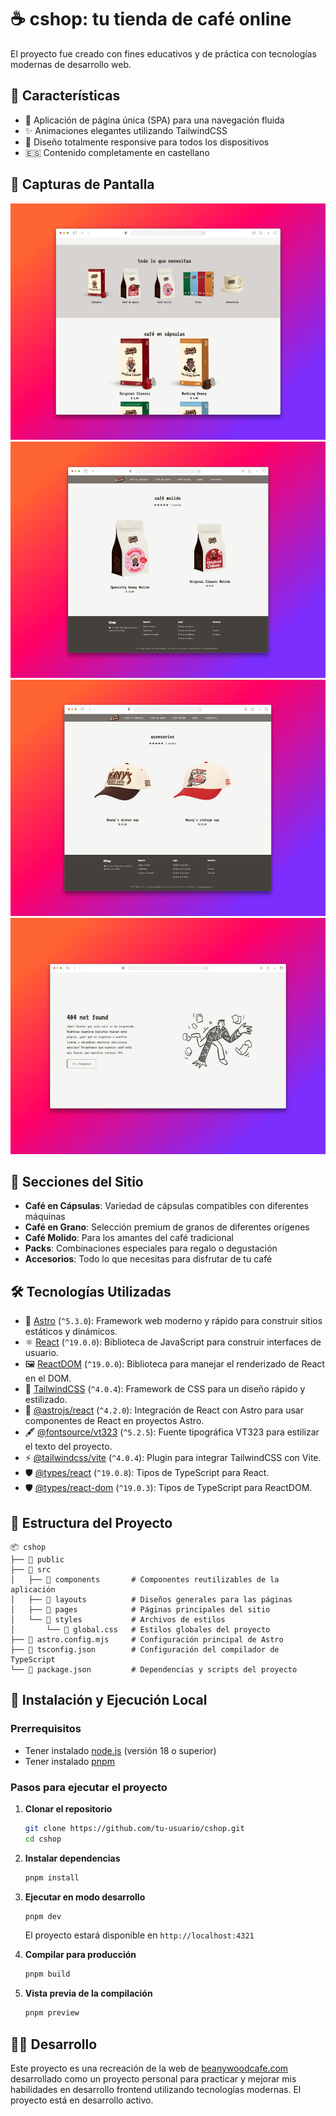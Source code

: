 # ☕ cshop: tu tienda de café online

El proyecto fue creado con fines educativos y de práctica con tecnologías modernas de desarrollo web.

## 🌟 Características

- 🚀 Aplicación de página única (SPA) para una navegación fluida
- ✨ Animaciones elegantes utilizando TailwindCSS
- 📱 Diseño totalmente responsive para todos los dispositivos
- 🇪🇸 Contenido completamente en castellano

## 📸 Capturas de Pantalla

![Página principal](./public/readme/spa-placeholder.jpeg)
![Sección de detalles](./public/readme/detail-placeholder.jpeg)
![Sección de accesorios](./public/readme/accesories-placeholder.jpeg)
![Error intuitivo](./public/readme/404.jpeg)

## 🛒 Secciones del Sitio

- **Café en Cápsulas**: Variedad de cápsulas compatibles con diferentes máquinas
- **Café en Grano**: Selección premium de granos de diferentes orígenes
- **Café Molido**: Para los amantes del café tradicional
- **Packs**: Combinaciones especiales para regalo o degustación
- **Accesorios**: Todo lo que necesitas para disfrutar de tu café

## 🛠️ Tecnologías Utilizadas

- 🌌 [Astro](https://astro.build) (`^5.3.0`): Framework web moderno y rápido para construir sitios estáticos y dinámicos.
- ⚛️ [React](https://reactjs.org) (`^19.0.0`): Biblioteca de JavaScript para construir interfaces de usuario.
- 🖼️ [ReactDOM](https://reactjs.org/docs/react-dom.html) (`^19.0.0`): Biblioteca para manejar el renderizado de React en el DOM.
- 🎨 [TailwindCSS](https://tailwindcss.com) (`^4.0.4`): Framework de CSS para un diseño rápido y estilizado.
- 🔗 [@astrojs/react](https://docs.astro.build/en/guides/integrations-guide/react/) (`^4.2.0`): Integración de React con Astro para usar componentes de React en proyectos Astro.
- 🖋️ [@fontsource/vt323](https://fontsource.org/fonts/vt323) (`^5.2.5`): Fuente tipográfica VT323 para estilizar el texto del proyecto.
- ⚡ [@tailwindcss/vite](https://tailwindcss.com/docs/installation) (`^4.0.4`): Plugin para integrar TailwindCSS con Vite.
- 🛡️ [@types/react](https://www.npmjs.com/package/@types/react) (`^19.0.8`): Tipos de TypeScript para React.
- 🛡️ [@types/react-dom](https://www.npmjs.com/package/@types/react-dom) (`^19.0.3`): Tipos de TypeScript para ReactDOM.

## 📂 Estructura del Proyecto

```plaintext
📦 cshop
├── 📂 public
├── 📂 src
│   ├── 📂 components       # Componentes reutilizables de la aplicación
│   ├── 📂 layouts          # Diseños generales para las páginas
│   ├── 📂 pages            # Páginas principales del sitio
│   └── 📂 styles           # Archivos de estilos
│       └── 📄 global.css   # Estilos globales del proyecto
├── 📄 astro.config.mjs     # Configuración principal de Astro
├── 📄 tsconfig.json        # Configuración del compilador de TypeScript
└── 📄 package.json         # Dependencias y scripts del proyecto
```

## 🚀 Instalación y Ejecución Local

### Prerrequisitos
- Tener instalado [node.js](https://nodejs.org/) (versión 18 o superior)
- Tener instalado [pnpm](https://pnpm.io/installation)

### Pasos para ejecutar el proyecto

1. **Clonar el repositorio**
    ```bash
    git clone https://github.com/tu-usuario/cshop.git
    cd cshop
    ```

2. **Instalar dependencias**
    ```bash
    pnpm install
    ```

3. **Ejecutar en modo desarrollo**
    ```bash
    pnpm dev
    ```
    El proyecto estará disponible en `http://localhost:4321`

4. **Compilar para producción**
    ```bash
    pnpm build
    ```

5. **Vista previa de la compilación**
    ```bash
    pnpm preview
    ```

## 👨‍💻 Desarrollo

Este proyecto es una recreación de la web de [beanywoodcafe.com](https://beanywoodcafe.com) desarrollado como un proyecto personal para practicar y mejorar mis habilidades en desarrollo frontend utilizando tecnologías modernas. El proyecto está en desarrollo activo.
